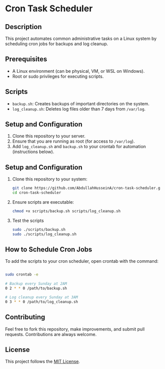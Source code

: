# Cron Task Scheduler

## Description
This project automates common administrative tasks on a Linux system by scheduling cron jobs for backups and log cleanup.

## Prerequisites
- A Linux environment (can be physical, VM, or WSL on Windows).
- Root or sudo privileges for executing scripts.

## Scripts
- `backup.sh`: Creates backups of important directories on the system.
- `log_cleanup.sh`: Deletes log files older than 7 days from `/var/log`.

## Setup and Configuration

1. Clone this repository to your server.
2. Ensure that you are running as root (for access to `/var/log`).
3. Add `log_cleanup.sh` and `backup.sh` to your crontab for automation (instructions below).

## Setup and Configuration

1. Clone this repository to your system:
   ```bash
   git clone https://github.com/AbdullahHusseinA/cron-task-scheduler.git
   cd cron-task-scheduler

2. Ensure scripts are executable:
    ```bash
    chmod +x scripts/backup.sh scripts/log_cleanup.sh

3. Test the scripts
    ```bash
    sudo ./scripts/backup.sh
    sudo ./scripts/log_cleanup.sh

## How to Schedule Cron Jobs

To add the scripts to your cron scheduler, open crontab with the command:

```bash

sudo crontab -e
 
# Backup every Sunday at 2AM
0 2 * * 0 /path/to/backup.sh

# Log cleanup every Sunday at 3AM
0 3 * * 0 /path/to/log_cleanup.sh

```

## Contributing

Feel free to fork this repository, make improvements, and submit pull requests. Contributions are always welcome.

## License

This project follows the [MIT License](LICENSE).


